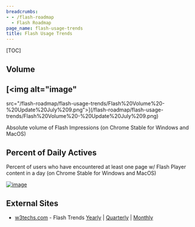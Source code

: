 ```yaml
---
breadcrumbs:
- - /flash-roadmap
  - Flash Roadmap
page_name: flash-usage-trends
title: Flash Usage Trends
---
```


[TOC]

## Volume

## [<img alt="image"
src="/flash-roadmap/flash-usage-trends/Flash%20Volume%20-%20Update%20July%209.png">](/flash-roadmap/flash-usage-trends/Flash%20Volume%20-%20Update%20July%209.png)

Absolute volume of Flash Impressions (on Chrome Stable for Windows and MacOS)

## Percent of Daily Actives

Percent of users who have encountered at least one page w/ Flash Player content
in a day (on Chrome Stable for Windows and MacOS)

[<img alt="image"
src="/flash-roadmap/flash-usage-trends/Daily%20Actives%20-%20Update%20July%209.png">](/flash-roadmap/flash-usage-trends/Daily%20Actives%20-%20Update%20July%209.png)

## External Sites

*   [w3techs.com](https://w3techs.com/) - Flash Trends
            [Yearly](https://w3techs.com/technologies/history_overview/client_side_language/all/y)
            |
            [Quarterly](https://w3techs.com/technologies/history_overview/client_side_language/all/q)
            |
            [Monthly](https://w3techs.com/technologies/history_overview/client_side_language/all)
